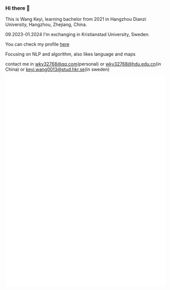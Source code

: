 ### Hi there 👋

This is Wang Keyi, learning bachelor from 2021 in Hangzhou Dianzi University, Hangzhou, Zhejiang, China.

09.2023-01.2024 I'm exchanging in Kristianstad University, Sweden.

You can check my profile [here](https://wky32768.github.io)

Focusing on NLP and algorithm, also likes language and maps

contact me in wky32768@qq.com(personal) or wky32768@hdu.edu.cn(in China) or keyi.wang0013@stud.hkr.se(in sweden)

![Metrics](/github-metrics.svg)
